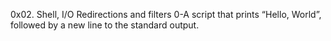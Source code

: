 0x02. Shell, I/O Redirections and filters
0-A script that prints “Hello, World”, followed by a new line to the standard output.

